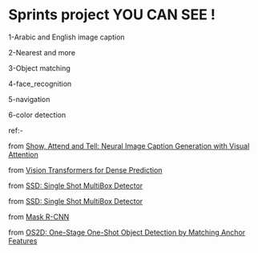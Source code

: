 
# Sprints project YOU CAN SEE !

1-Arabic and English image caption

2-Nearest and more

3-Object matching

4-face_recognition

5-navigation

6-color detection

ref:-

from [Show, Attend and Tell: Neural Image Caption Generation with Visual Attention](https://arxiv.org/pdf/1502.03044.pdf)

from [Vision Transformers for Dense Prediction](https://arxiv.org/pdf/2103.13413.pdf)

from [SSD: Single Shot MultiBox Detector](https://arxiv.org/pdf/1512.02325.pdf)

from [SSD: Single Shot MultiBox Detector](https://arxiv.org/pdf/1512.02325.pdf)

from [Mask R-CNN](https://arxiv.org/pdf/1703.06870.pdf)

from [OS2D: One-Stage One-Shot Object Detection by Matching Anchor Features](https://arxiv.org/pdf/2003.06800)








